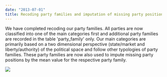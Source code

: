 ```yaml
---
date: "2013-07-01"
title: Recoding party families and imputation of missing party positions
---
```


We have completed recoding our party families. All parties are now classified into one of the main categories first and additional party families are recorded in the table 'party_family' only. Our main categories are primarily based on a two dimensional perspective (state/market and liberty/authority) of the political space and follow other typologies of party families. These party families are now also used to impute missing party positions by the mean value for the respective party family.

![](/images/parliament-european-union.jpg)
